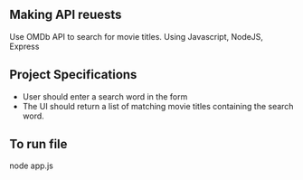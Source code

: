 ## Making API reuests

Use OMDb API to search for movie titles. 
Using Javascript, NodeJS, Express


## Project Specifications

- User should enter a search word in the form
- The UI should return a list of matching movie titles containing the search word. 


## To run file
node app.js


